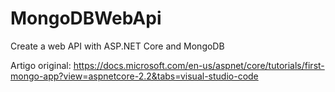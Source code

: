 # MongoDBWebApi
Create a web API with ASP.NET Core and MongoDB

Artigo original:
https://docs.microsoft.com/en-us/aspnet/core/tutorials/first-mongo-app?view=aspnetcore-2.2&tabs=visual-studio-code

